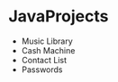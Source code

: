 # JavaProjects

<ul>
  <li>Music Library</li>
  <li>Cash Machine</li>
  <li>Contact List</li>
  <li>Passwords</li>
</ul>
